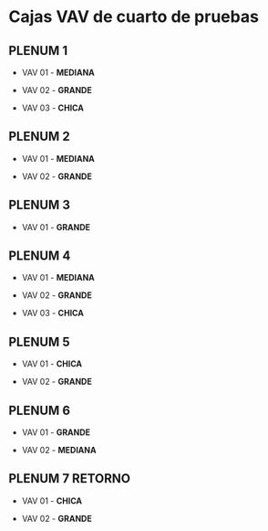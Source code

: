 # Cajas VAV de cuarto de pruebas

## PLENUM 1

- VAV 01 - **MEDIANA**

- VAV 02 - **GRANDE**

- VAV 03 - **CHICA**

## PLENUM 2

- VAV 01 - **MEDIANA**

- VAV 02 - **GRANDE**

## PLENUM 3

- VAV 01 - **GRANDE**

## PLENUM 4

- VAV 01 - **MEDIANA**

- VAV 02 - **GRANDE**

- VAV 03 - **CHICA**

## PLENUM 5

- VAV 01 - **CHICA**

<hola>

- VAV 02 - **GRANDE**

## PLENUM 6

- VAV 01 - **GRANDE**

- VAV 02 - **MEDIANA**

## PLENUM 7 RETORNO

- VAV 01 - **CHICA**

- VAV 02 - **GRANDE**